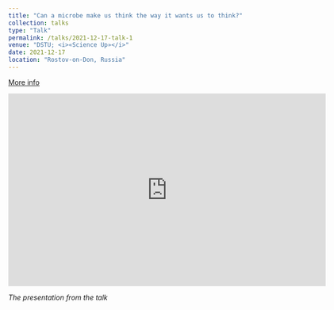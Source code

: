 ```yaml
---
title: "Can a microbe make us think the way it wants us to think?"
collection: talks
type: "Talk"
permalink: /talks/2021-12-17-talk-1
venue: "DSTU; <i>«Science Up»</i>"
date: 2021-12-17
location: "Rostov-on-Don, Russia"
---
```


<a href="https://vk.com/wall-122406894_1436"><i class="fas fa-fw fa-link zoom" aria-hidden="true"></i>More info</a>

<iframe src="https://docs.google.com/presentation/d/1sMCTt0Hd8xHu5EdyiRqmK0nf8siEeUgBilBGZ-3xgao/embed?start=false&loop=false&delayms=3000" frameborder="0" width="640" height="389" allowfullscreen="true" mozallowfullscreen="true" webkitallowfullscreen="true"></iframe>

_The presentation from the talk_
